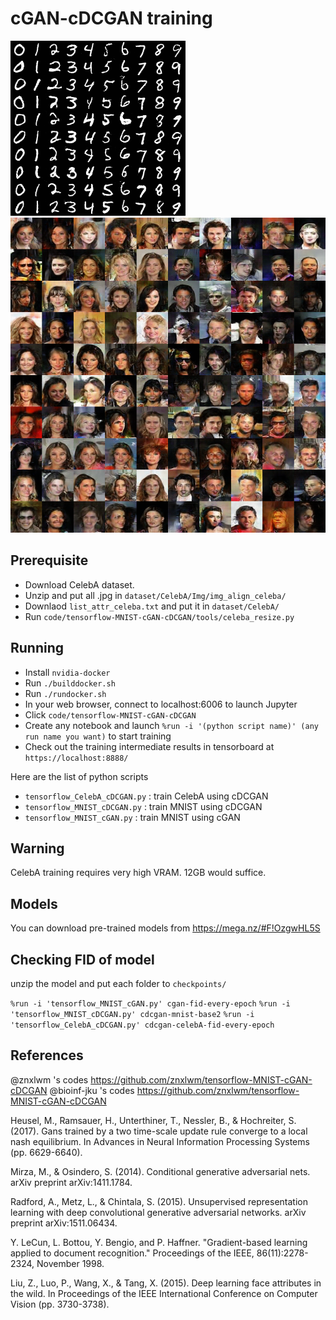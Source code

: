 # cGAN-cDCGAN training

![image](code/tensorflow-MNIST-cGAN-cDCGAN/examples/mnist-cdcgan.png)
![image](code/tensorflow-MNIST-cGAN-cDCGAN/examples/celebA-cdcgan.png)

## Prerequisite

* Download CelebA dataset.
* Unzip and put all .jpg in `dataset/CelebA/Img/img_align_celeba/`
* Downlaod `list_attr_celeba.txt` and put it in `dataset/CelebA/`
* Run `code/tensorflow-MNIST-cGAN-cDCGAN/tools/celeba_resize.py`

## Running

* Install `nvidia-docker`
* Run `./builddocker.sh`
* Run `./rundocker.sh`
* In your web browser, connect to localhost:6006 to launch Jupyter
* Click `code/tensorflow-MNIST-cGAN-cDCGAN`
* Create any notebook and launch `%run -i '(python script name)' (any run name you want)` to start training 
* Check out the training intermediate results in tensorboard at `https://localhost:8888/`

Here are the list of python scripts

* `tensorflow_CelebA_cDCGAN.py` : train CelebA using cDCGAN
* `tensorflow_MNIST_cDCGAN.py` : train MNIST using cDCGAN
* `tensorflow_MNIST_cGAN.py` : train MNIST using cGAN

## Warning
CelebA training requires very high VRAM. 12GB would suffice.

## Models
You can download pre-trained models from https://mega.nz/#F!OzgwHL5S

## Checking FID of model
unzip the model and put each folder to `checkpoints/`

`%run -i 'tensorflow_MNIST_cGAN.py' cgan-fid-every-epoch`
`%run -i 'tensorflow_MNIST_cDCGAN.py' cdcgan-mnist-base2`
`%run -i 'tensorflow_CelebA_cDCGAN.py' cdcgan-celebA-fid-every-epoch`

## References

@znxlwm 's codes https://github.com/znxlwm/tensorflow-MNIST-cGAN-cDCGAN
@bioinf-jku 's codes https://github.com/znxlwm/tensorflow-MNIST-cGAN-cDCGAN

Heusel, M., Ramsauer, H., Unterthiner, T., Nessler, B., & Hochreiter, S. (2017). Gans trained by a two time-scale update rule converge to a local nash equilibrium. In Advances in Neural Information Processing Systems (pp. 6629-6640).

Mirza, M., & Osindero, S. (2014). Conditional generative adversarial nets. arXiv preprint arXiv:1411.1784.

Radford, A., Metz, L., & Chintala, S. (2015). Unsupervised representation learning with deep convolutional generative adversarial networks. arXiv preprint arXiv:1511.06434.

Y. LeCun, L. Bottou, Y. Bengio, and P. Haffner. "Gradient-based learning applied to document recognition." Proceedings of the IEEE, 86(11):2278-2324, November 1998.

Liu, Z., Luo, P., Wang, X., & Tang, X. (2015). Deep learning face attributes in the wild. In Proceedings of the IEEE International Conference on Computer Vision (pp. 3730-3738).
